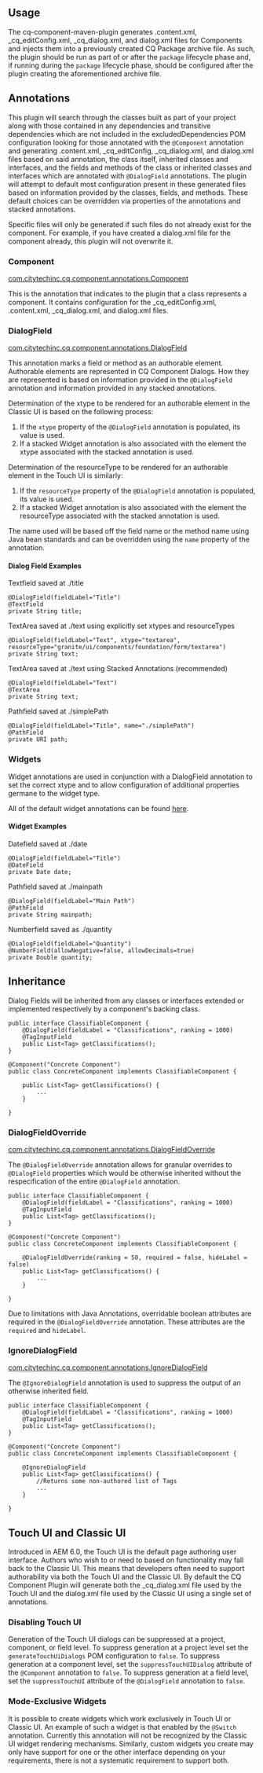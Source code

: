 ## Usage

The cq-component-maven-plugin generates .content.xml, _cq_editConfig.xml, _cq_dialog.xml, and dialog.xml files for Components
and injects them into a previously created CQ Package archive file.  As such, the plugin should be run as part of
or after the `package` lifecycle phase and, if running during the `package` lifecycle phase, should be configured after the
plugin creating the aforementioned archive file.

## Annotations

This plugin will search through the classes built as part of your project along with those contained in any
dependencies and transitive dependencies which are not included in the excludedDependencies POM configuration
looking for those annotated with the `@Component` annotation and generating .content.xml, _cq_editConfig, _cq_dialog.xml, and dialog.xml files based on
said annotation, the class itself, inherited classes and interfaces, and the fields and methods of the class or inherited classes and interfaces  which are annotated with `@DialogField` annotations.
The plugin will attempt to default most configuration present in these generated files based on information provided by the classes,
fields, and methods.  These default choices can be overridden via properties of the annotations and stacked annotations.

Specific files will only be generated if such files do not already exist for the component.  For example,
if you have created a dialog.xml file for the component already, this plugin will not overwrite it.

### Component
[com.citytechinc.cq.component.annotations.Component](apidocs/com/citytechinc/cq/component/annotations/Component.html)

This is the annotation that indicates to the plugin that a class represents a component.  It contains configuration for the _cq_editConfig.xml, .content.xml, _cq_dialog.xml, and dialog.xml files.

### DialogField
[com.citytechinc.cq.component.annotations.DialogField](apidocs/com/citytechinc/cq/component/annotations/DialogField.html)

This annotation marks a field or method as an authorable element.  Authorable elements are represented in CQ Component Dialogs.  How they are represented is based on information provided in the `@DialogField` annotation and information provided in any stacked annotations.

Determination of the xtype to be rendered for an authorable element in the Classic UI is based on the following process:

1. If the `xtype` property of the `@DialogField` annotation is populated, its value is used.
2. If a stacked Widget annotation is also associated with the element the xtype associated with the stacked annotation is used.

Determination of the resourceType to be rendered for an authorable element in the Touch UI is similarly:

1. If the `resourceType` property of the `@DialogField` annotation is populated, its value is used.
2. If a stacked Widget annotation is also associated with the element the resourceType associated with the stacked annotation is used.

The name used will be based off the field name or the method name using Java bean standards and can be overridden using the `name` property of the annotation.

#### Dialog Field Examples
Textfield saved at ./title

	@DialogField(fieldLabel="Title")
	@TextField
	private String title;

TextArea saved at ./text using explicitly set xtypes and resourceTypes

    @DialogField(fieldLabel="Text", xtype="textarea", resourceType="granite/ui/components/foundation/form/textarea")
    private String text;
    
TextArea saved at ./text using Stacked Annotations (recommended) 

    @DialogField(fieldLabel="Text")
    @TextArea
    private String text;

Pathfield saved at ./simplePath

	@DialogField(fieldLabel="Title", name="./simplePath")
	@PathField
	private URI path;

### Widgets
Widget annotations are used in conjunction with a DialogField annotation to set the correct xtype and to allow configuration of additional properties germane to the widget type.

All of the default widget annotations can be found [here](apidocs/com/citytechinc/cq/component/annotations/widgets/package-summary.html).

#### Widget Examples
Datefield saved at ./date

    @DialogField(fieldLabel="Title")
    @DateField
    private Date date;

Pathfield saved at ./mainpath

    @DialogField(fieldLabel="Main Path")
    @PathField
    private String mainpath;

Numberfield saved as ./quantity

    @DialogField(fieldLabel="Quantity")
    @NumberField(allowNegative=false, allowDecimals=true)
    private Double quantity;

## Inheritance

Dialog Fields will be inherited from any classes or interfaces extended or implemented respectively by a component's backing class.  

    public interface ClassifiableComponent {
        @DialogField(fieldLabel = "Classifications", ranking = 1000)
        @TagInputField
        public List<Tag> getClassifications();
    }

    @Component("Concrete Component")
    public class ConcreteComponent implements ClassifiableComponent {
    
        public List<Tag> getClassifications() {
            ...
        }
    
    }

### DialogFieldOverride
[com.citytechinc.cq.component.annotations.DialogFieldOverride](apidocs/com/citytechinc/cq/component/annotations/DialogFieldOverride.html)

The `@DialogFieldOverride` annotation allows for granular overrides to `@DialogField` properties which would be otherwise inherited without 
the respecification of the entire `@DialogField` annotation.

    public interface ClassifiableComponent {
        @DialogField(fieldLabel = "Classifications", ranking = 1000)
        @TagInputField
        public List<Tag> getClassifications();
    }

    @Component("Concrete Component")
    public class ConcreteComponent implements ClassifiableComponent {
    
        @DialogFieldOverride(ranking = 50, required = false, hideLabel = false)
        public List<Tag> getClassifications() {
            ...
        }
    
    }

Due to limitations with Java Annotations, overridable boolean attributes are required in the `@DialogFieldOverride` annotation.  These 
attributes are the `required` and `hideLabel`.  

### IgnoreDialogField
[com.citytechinc.cq.component.annotations.IgnoreDialogField](apidocs/com/citytechinc/cq/component/annotations/IgnoreDialogField.html)

The `@IgnoreDialogField` annotation is used to suppress the output of an otherwise inherited field.

    public interface ClassifiableComponent {
        @DialogField(fieldLabel = "Classifications", ranking = 1000)
        @TagInputField
        public List<Tag> getClassifications();
    }

    @Component("Concrete Component")
    public class ConcreteComponent implements ClassifiableComponent {
    
        @IgnoreDialogField
        public List<Tag> getClassifications() {
            //Returns some non-authored list of Tags
            ...
        }
    
    }

## Touch UI and Classic UI

Introduced in AEM 6.0, the Touch UI is the default page authoring user interface.  Authors who wish to or need to based on 
functionality may fall back to the Classic UI.  This means that developers often need to support authorability via both the 
Touch UI and the Classic UI.  By default the CQ Component Plugin will generate both the _cq_dialog.xml file used by the 
Touch UI and the dialog.xml file used by the Classic UI using a single set of annotations.
  
### Disabling Touch UI 

Generation of the Touch UI dialogs can be suppressed at a project, component, or field level.  To suppress generation at a 
project level set the `generateTouchUiDialogs` POM configuration to `false`.  To suppress generation at a component 
level, set the `suppressTouchUIDialog` attribute of the `@Component` annotation to `false`.  To suppress generation at 
a field level, set the `suppressTouchUI` attribute of the `@DialogField` annotation to `false`. 

### Mode-Exclusive Widgets

It is possible to create widgets which work exclusively in Touch UI or Classic UI.  An example of such a widget is 
that enabled by the `@Switch` annotation.  Currently this annotation will not be recognized by the Classic UI widget 
rendering mechanisms.  Similarly, custom widgets you create may only have support for one or the other interface 
depending on your requirements, there is not a systematic requirement to support both.  